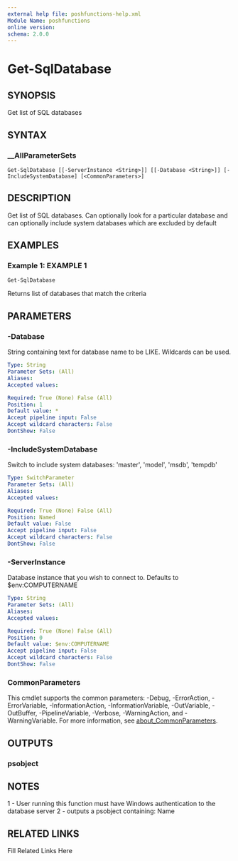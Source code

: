 ```yaml
---
external help file: poshfunctions-help.xml
Module Name: poshfunctions
online version: 
schema: 2.0.0
---
```


# Get-SqlDatabase

## SYNOPSIS

Get list of SQL databases

## SYNTAX

### __AllParameterSets

```
Get-SqlDatabase [[-ServerInstance <String>]] [[-Database <String>]] [-IncludeSystemDatabase] [<CommonParameters>]
```

## DESCRIPTION

Get list of SQL databases.
Can optionally look for a particular database and can optionally include system databases which are excluded by default


## EXAMPLES

### Example 1: EXAMPLE 1

```
Get-SqlDatabase
```

Returns list of databases that match the criteria






## PARAMETERS

### -Database

String containing text for database name to be LIKE.
Wildcards can be used.

```yaml
Type: String
Parameter Sets: (All)
Aliases: 
Accepted values: 

Required: True (None) False (All)
Position: 1
Default value: *
Accept pipeline input: False
Accept wildcard characters: False
DontShow: False
```

### -IncludeSystemDatabase

Switch to include system databases: 'master', 'model', 'msdb', 'tempdb'

```yaml
Type: SwitchParameter
Parameter Sets: (All)
Aliases: 
Accepted values: 

Required: True (None) False (All)
Position: Named
Default value: False
Accept pipeline input: False
Accept wildcard characters: False
DontShow: False
```

### -ServerInstance

Database instance that you wish to connect to.
Defaults to $env:COMPUTERNAME

```yaml
Type: String
Parameter Sets: (All)
Aliases: 
Accepted values: 

Required: True (None) False (All)
Position: 0
Default value: $env:COMPUTERNAME
Accept pipeline input: False
Accept wildcard characters: False
DontShow: False
```


### CommonParameters

This cmdlet supports the common parameters: -Debug, -ErrorAction, -ErrorVariable, -InformationAction, -InformationVariable, -OutVariable, -OutBuffer, -PipelineVariable, -Verbose, -WarningAction, and -WarningVariable. For more information, see [about_CommonParameters](http://go.microsoft.com/fwlink/?LinkID=113216).

## OUTPUTS

### psobject


## NOTES

1 - User running this function must have Windows authentication to the database server
2 - outputs a psobject containing:
    Name


## RELATED LINKS

Fill Related Links Here

